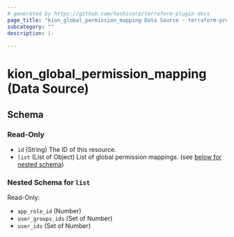 ```yaml
---
# generated by https://github.com/hashicorp/terraform-plugin-docs
page_title: "kion_global_permission_mapping Data Source - terraform-provider-kion"
subcategory: ""
description: |-
  
---
```


# kion_global_permission_mapping (Data Source)





<!-- schema generated by tfplugindocs -->
## Schema

### Read-Only

- `id` (String) The ID of this resource.
- `list` (List of Object) List of global permission mappings. (see [below for nested schema](#nestedatt--list))

<a id="nestedatt--list"></a>
### Nested Schema for `list`

Read-Only:

- `app_role_id` (Number)
- `user_groups_ids` (Set of Number)
- `user_ids` (Set of Number)
